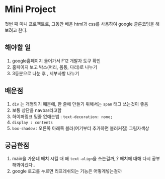 # Mini Project

첫번 째 미니 프로젝트로, 그동안 배운 html과 css를 사용하여 google 클론코딩을 해보려고 한다.

## 해야할 일

1. google홈페이지 들어가서 F12 개발자 도구 확인
2. 홈페이지 보고 박스(머리, 몸통, 다리)로 나누기
3. 3등분으로 나눈 후 , 세부사항 나누기

## 배운점

1. `div` 는 개행되기 떄문에, 한 줄에 만들기 위해서는 `span` 태그 쓰는것이 좋음
2. 보통 상단을 navbar라고함
3. 하이퍼링크 밑줄 없애는법 : `text-decoration: none; `
4. `display : contents`
5. `box-shadow` : 오른쪽 아래쪽 블러(여기부터 추가하면 블러커짐) 그림자색상

## 궁금한점

1. main을 가운데 배치 시킬 때 왜 `text-align`을 쓰는걸까,,? 배치에 대해 다시 공부해봐야겠다..
2. google 로고를 누르면 리프레쉬되는 기능은 어떻게넣는걸까
